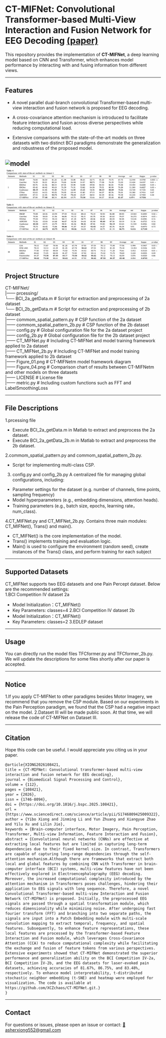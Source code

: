 # **CT-MIFNet: Convolutional Transformer-based Multi-View Interaction and Fusion Network for EEG Decoding [(paper)](https://www.sciencedirect.com/science/article/abs/pii/S1746809425009322)**

This repository provides the implementation of **CT-MIFNet**, a deep learning model based on CNN and Transformer, which enhances model performance by interacting with and fusing information from different views.

---

## **Features**
- A novel parallel dual-branch convolutional Transformer-based multi-view
interaction and fusion network is proposed for EEG decoding.

- A cross-covariance attention mechanism is introduced to facilitate feature
interaction and fusion across diverse perspectives while reducing computational
load.
- Extensive comparisons with the state-of-the-art models on three datasets with two
distinct BCI paradigms demonstrate the generalization and robustness of the
proposed model.

![model](Figure_01.png)
![model](Figure_04.png)
---

## **Project Structure**

CT-MIFNet/  
|—— prcessing/                                
    └── BCI_2a_getData.m                    # Script for extraction and preprocessing of 2a dataset  
    └── BCI_2b_getData.m                    # Script for extraction and preprocessing of 2b dataset  
|—— commom_spatial_pattern.py               # CSP function of the 2a dataset  
|—— commom_spatial_pattern_2b.py            # CSP function of the 2b dataset  
|—— config.py                               # Global configuration file for the 2a dataset project  
|—— config_2b.py                            # Global configuration file for the 2b dataset project  
|—— CT_MIFNet.py                            # Including CT-MIFNet and model training framework applied to 2a dataset  
|—— CT_MIFNet_2b.py                         # Including CT-MIFNet and model training framework applied to 2b dataset  
|—— Figure_01.png                           # CT-MIFNetm model framework diagram  
|—— Figure_04.png                           # Comparison chart of results between CT-MIFNetm and other models on three datasets  
|—— LICENSE                                 # License file  
|—— metric.py                               # Including custom functions such as FFT and LabelSmoothingLoss  

---

## **File Descriptions**

1.prcessing file  
- Execute BCI_2a_getData.m in Matlab to extract and preprocess the 2a dataset.
- Execute BCI_2a_getData_2b.m in Matlab to extract and preprocess the 2b dataset.

2.commom_spatial_pattern.py and commom_spatial_pattern_2b.py.
- Script for implementing multi-class CSP.
  
3. config.py and config_2b.py
A centralized file for managing global configurations, including:
- Parameter settings for the dataset (e.g. number of channels, time points, sampling frequency)
- Model hyperparameters (e.g., embedding dimensions, attention heads).
- Training parameters (e.g., batch size, epochs, learning rate，num_class).

4.CT_MIFNet.py and CT_MIFNet_2b.py.
Contains three main modules: CT_MIFNet(), Trans() and main().
- CT_MIFNet() is the core implementation of the model.
- Trans() implements training and evaluation logic.
- Main() is used to configure the environment (random seed), create instances of the Trans() class, and perform training for each subject

---

## **Supported Datasets**
CT_MIFNet supports two EEG datasets and one Pain Percept dataset. Below are the recommended settings:  
1.BCI Competition IV dataset 2a
- Model Initialization：CT_MIFNet()
- Key Parameters: classes=4
2.BCI Competition IV dataset 2b  
- Model Initialization：CT_MIFNet()
- Key Parameters: classes=2
3.EDLEP dataset

---


## **Usage**

You can directly run the model files TFCformer.py and TFCformer_2b.py. We will update the descriptions for some files shortly after our paper is accepted.

---

## Notice
1.If you apply CT-MIFNet to other paradigms besides Motor Imagery, we recommend that you remove the CSP module. Based on our experiments in the Pain Perception paradigm, we found that the CSP had a negative impact on the model.
2.Dataset III will be made public soon. At that time, we will release the code of CT-MIFNet on Dataset III.


---


## **Citation**
Hope this code can be useful. I would appreciate you citing us in your paper. 
```
@article{XIONG2026108421,
title = {CT-MIFNet: Convolutional transformer-based multi-view interaction and fusion network for EEG decoding},
journal = {Biomedical Signal Processing and Control},
volume = {112},
pages = {108421},
year = {2026},
issn = {1746-8094},
doi = {https://doi.org/10.1016/j.bspc.2025.108421},
url = {https://www.sciencedirect.com/science/article/pii/S1746809425009322},
author = {Yibo Xiong and Jinming Li and Yun Zhuang and Xiangyue Zhao and Yilu Xu and Lilin Jie},
keywords = {Brain-computer interface, Motor Imagery, Pain Perception, Transformer, Multi-view Information, Feature Interaction and Fusion},
abstract = {Convolutional neural networks (CNNs) are effective at extracting local features but are limited in capturing long-term dependencies due to their fixed kernel size. In contrast, Transformers are capable of capturing long-range dependencies through the self-attention mechanism.Although there are frameworks that extract both local and global features by combining CNN with Transformer in brain-computer interface (BCI) systems, multi-view features have not been effectively explored in Electroencephalography (EEG) decoding. Moreover, the increased computational complexity introduced by the attention mechanism in Transformers poses challenges, hindering their application to EEG signals with long sequence. Therefore, a novel Convolutional Transformer-based multi-view Interaction and Fusion Network (CT-MIFNet) is proposed. Initially, the preprocessed EEG signals are passed through a spatial transformation module, which reduces dimensionality while minimizing noise. After undergoing fast fourier transform (FFT) and branching into two separate paths, the signals are input into a Patch Embedding module with multi-scale convolution mapping to extract temporal, frequency, and spatial features. Subsequently, to enhance feature representations, these local features are processed by the Transformer-based Feature Interaction and Fusion module, which leverages Cross-Covariance Attention (CCA) to reduce computational complexity while facilitating the exchange and fusion of feature tokens from various perspectives. Extensive experiments showed that CT-MIFNet demonstrated the superior performance and generalization ability on the BCI Competition IV-2a, BCI Competition IV-2b, and the EEG datasets for laser-evoked pain datasets, achieving accuracies of 81.67%, 86.75%, and 83.48%, respectively. To enhance model interpretability, t-distributed stochastic neighbor embedding (t-SNE) and heatmap were employed for visualization. The code is available at https://github.com/XCZchaos/CT-MIFNet.git.}
}
```
---

## **Contact**
For questions or issues, please open an issue or contact:
<a href="mailto:asherxiong552@gmail.com">📧 asherxiong552@gmail.com</a>
